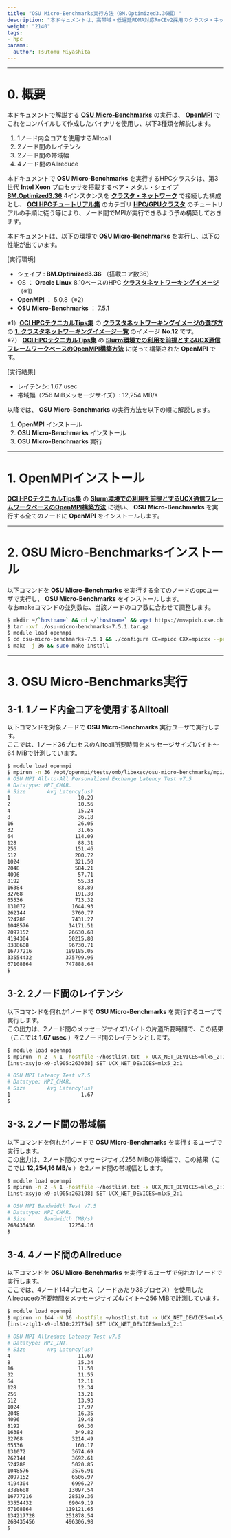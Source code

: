 ```yaml
---
title: "OSU Micro-Benchmarks実行方法（BM.Optimized3.36編）"
description: "本ドキュメントは、高帯域・低遅延RDMA対応RoCEv2採用のクラスタ・ネットワークでベア・メタル・シェイプBM.Optimized3.36をノード間接続するHPCクラスタで、MPI通信性能を計測する標準ベンチマークのOSU Micro-Benchmarksを実行する方法を解説します。"
weight: "2140"
tags:
- hpc
params:
  author: Tsutomu Miyashita
---
```


***
# 0. 概要

本ドキュメントで解説する **[OSU Micro-Benchmarks](https://mvapich.cse.ohio-state.edu/benchmarks/)** の実行は、 **[OpenMPI](https://www.open-mpi.org/)** でこれをコンパイルして作成したバイナリを使用し、以下3種類を解説します。

1. 1ノード内全コアを使用するAlltoall
2. 2ノード間のレイテンシ
3. 2ノード間の帯域幅
4. 4ノード間のAllreduce

本ドキュメントで **OSU Micro-Benchmarks** を実行するHPCクラスタは、第3世代 **Intel Xeon** プロセッサを搭載するベア・メタル・シェイプ **[BM.Optimized3.36](https://docs.oracle.com/ja-jp/iaas/Content/Compute/References/computeshapes.htm#bm-hpc-optimized)** 4インスタンスを **[クラスタ・ネットワーク](/ocitutorials/hpc/#5-1-クラスタネットワーク)** で接続した構成とし、 **[OCI HPCチュートリアル集](/ocitutorials/hpc/#1-oci-hpcチュートリアル集)** のカテゴリ **[HPC/GPUクラスタ](/ocitutorials/hpc/#1-1-hpcgpuクラスタ)** のチュートリアルの手順に従う等により、ノード間でMPIが実行できるよう予め構築しておきます。

本ドキュメントは、以下の環境で **OSU Micro-Benchmarks** を実行し、以下の性能が出ています。

[実行環境]
- シェイプ : **BM.Optimized3.36** （搭載コア数36）
- OS ： **Oracle Linux** 8.10ベースのHPC **[クラスタネットワーキングイメージ](/ocitutorials/hpc/#5-13-クラスタネットワーキングイメージ)** （※1）
- **OpenMPI** ： 5.0.8（※2）
- **OSU Micro-Benchmarks** ： 7.5.1

※1）**[OCI HPCテクニカルTips集](/ocitutorials/hpc/#3-oci-hpcテクニカルtips集)** の **[クラスタネットワーキングイメージの選び方](/ocitutorials/hpc/tech-knowhow/osimage-for-cluster/)** の **[1. クラスタネットワーキングイメージ一覧](/ocitutorials/hpc/tech-knowhow/osimage-for-cluster/#1-クラスタネットワーキングイメージ一覧)** のイメージ **No.12** です。  
※2） **[OCI HPCテクニカルTips集](/ocitutorials/hpc/#3-oci-hpcテクニカルtips集)** の **[Slurm環境での利用を前提とするUCX通信フレームワークベースのOpenMPI構築方法](/ocitutorials/hpc/tech-knowhow/build-openmpi/)** に従って構築された **OpenMPI** です。

[実行結果]
- レイテンシ: 1.67 usec
- 帯域幅（256 MiBメッセージサイズ）: 12,254 MB/s

以降では、 **OSU Micro-Benchmarks** の実行方法を以下の順に解説します。

1. **OpenMPI** インストール
2. **OSU Micro-Benchmarks** インストール
3. **OSU Micro-Benchmarks** 実行

***
# 1. OpenMPIインストール  

**[OCI HPCテクニカルTips集](/ocitutorials/hpc/#3-oci-hpcテクニカルtips集)** の **[Slurm環境での利用を前提とするUCX通信フレームワークベースのOpenMPI構築方法](/ocitutorials/hpc/tech-knowhow/build-openmpi/)** に従い、  **OSU Micro-Benchmarks** を実行する全てのノードに **OpenMPI** をインストールします。

***
# 2. OSU Micro-Benchmarksインストール

以下コマンドを **OSU Micro-Benchmarks** を実行する全てのノードのopcユーザで実行し、 **OSU Micro-Benchmarks** をインストールします。  
なおmakeコマンドの並列数は、当該ノードのコア数に合わせて調整します。

```sh
$ mkdir ~/`hostname` && cd ~/`hostname` && wget https://mvapich.cse.ohio-state.edu/download/mvapich/osu-micro-benchmarks-7.5.1.tar.gz
$ tar -xvf ./osu-micro-benchmarks-7.5.1.tar.gz
$ module load openmpi
$ cd osu-micro-benchmarks-7.5.1 && ./configure CC=mpicc CXX=mpicxx --prefix=/opt/openmpi/tests/omb
$ make -j 36 && sudo make install
```

***
# 3. OSU Micro-Benchmarks実行

## 3-1. 1ノード内全コアを使用するAlltoall

以下コマンドを対象ノードで **OSU Micro-Benchmarks** 実行ユーザで実行します。  
ここでは、1ノード36プロセスのAlltoall所要時間をメッセージサイズ1バイト～64 MiBで計測しています。

```sh
$ module load openmpi
$ mpirun -n 36 /opt/openmpi/tests/omb/libexec/osu-micro-benchmarks/mpi/collective/osu_alltoall -x 10 -i 10 -m 1:67108864
# OSU MPI All-to-All Personalized Exchange Latency Test v7.5
# Datatype: MPI_CHAR.
# Size       Avg Latency(us)
1                      10.29
2                      10.56
4                      15.24
8                      36.18
16                     26.05
32                     31.65
64                    114.09
128                    88.31
256                   151.46
512                   200.72
1024                  321.50
2048                  584.21
4096                   57.71
8192                   55.33
16384                  83.89
32768                 191.30
65536                 713.32
131072               1644.93
262144               3760.77
524288               7431.27
1048576             14171.51
2097152             26630.68
4194304             50215.80
8388608             96730.71
16777216           189185.05
33554432           375799.96
67108864           747888.64
$
```

## 3-2. 2ノード間のレイテンシ

以下コマンドを何れか1ノードで **OSU Micro-Benchmarks** を実行するユーザで実行します。  
この出力は、2ノード間のメッセージサイズ1バイトの片道所要時間で、この結果（ここでは **1.67 usec** ）を2ノード間のレイテンシとします。

```sh
$ module load openmpi
$ mpirun -n 2 -N 1 -hostfile ~/hostlist.txt -x UCX_NET_DEVICES=mlx5_2:1 /opt/openmpi/tests/omb/libexec/osu-micro-benchmarks/mpi/pt2pt/osu_latency -x 1000 -i 10000 -m 1:1
[inst-xsyjo-x9-ol905:263038] SET UCX_NET_DEVICES=mlx5_2:1

# OSU MPI Latency Test v7.5
# Datatype: MPI_CHAR.
# Size       Avg Latency(us)
1                       1.67
$
```

## 3-3. 2ノード間の帯域幅

以下コマンドを何れか1ノードで **OSU Micro-Benchmarks** を実行するユーザで実行します。  
この出力は、2ノード間のメッセージサイズ256 MiBの帯域幅で、この結果（ここでは **12,254,16 MB/s** ）を2ノード間の帯域幅とします。

```sh
$ module load openmpi
$ mpirun -n 2 -N 1 -hostfile ~/hostlist.txt -x UCX_NET_DEVICES=mlx5_2:1 /opt/openmpi/tests/omb/libexec/osu-micro-benchmarks/mpi/pt2pt/osu_bw -x 10 -i 10 -m 268435456:268435456
[inst-xsyjo-x9-ol905:263198] SET UCX_NET_DEVICES=mlx5_2:1

# OSU MPI Bandwidth Test v7.5
# Datatype: MPI_CHAR.
# Size      Bandwidth (MB/s)
268435456           12254.16
$
```

## 3-4. 4ノード間のAllreduce

以下コマンドを **OSU Micro-Benchmarks** を実行するユーザで何れか1ノードで実行します。  
ここでは、4ノード144プロセス（ノードあたり36プロセス）を使用したAllreduceの所要時間をメッセージサイズ4バイト～256 MiBで計測しています。

```sh
$ module load openmpi
$ mpirun -n 144 -N 36 -hostfile ~/hostlist.txt -x UCX_NET_DEVICES=mlx5_2:1 /opt/openmpi/tests/omb/libexec/osu-micro-benchmarks/mpi/collective/osu_allreduce -x 10 -i 10 -m 4:268435456
[inst-ztgl1-x9-ol810:227754] SET UCX_NET_DEVICES=mlx5_2:1

# OSU MPI Allreduce Latency Test v7.5
# Datatype: MPI_INT.
# Size       Avg Latency(us)
4                      11.69
8                      15.34
16                     11.50
32                     11.55
64                     12.11
128                    12.34
256                    13.21
512                    13.93
1024                   17.97
2048                   16.35
4096                   19.48
8192                   96.30
16384                 349.82
32768                3214.49
65536                 160.17
131072               3674.69
262144               3692.61
524288               5020.85
1048576              3576.91
2097152              6506.97
4194304              6996.27
8388608             13097.54
16777216            28519.36
33554432            69049.19
67108864           119121.65
134217728          251878.54
268435456          496306.98
$
```